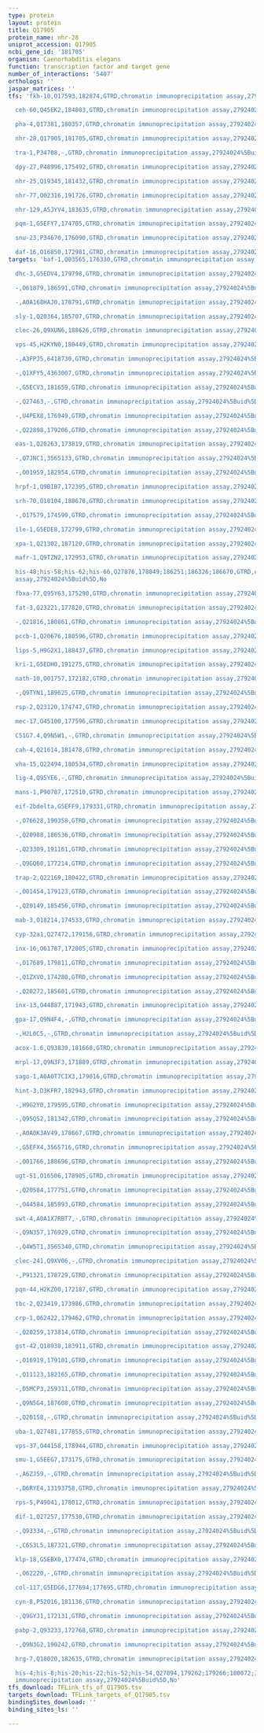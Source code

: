 ```yaml
---
type: protein
layout: protein
title: Q17905
protein_name: nhr-28
uniprot_accession: Q17905
ncbi_gene_id: '181705'
organism: Caenorhabditis elegans
function: transcription factor and target gene
number_of_interactions: '5407'
orthologs: ''
jaspar_matrices: ''
tfs: 'fkh-10,O17593,182874,GTRD,chromatin immunoprecipitation assay,27924024%5Buid%5D,No

  ceh-60,Q45EK2,184803,GTRD,chromatin immunoprecipitation assay,27924024%5Buid%5D,No

  pha-4,Q17381,180357,GTRD,chromatin immunoprecipitation assay,27924024%5Buid%5D,No

  nhr-28,Q17905,181705,GTRD,chromatin immunoprecipitation assay,27924024%5Buid%5D,No

  tra-1,P34708,-,GTRD,chromatin immunoprecipitation assay,27924024%5Buid%5D,No

  dpy-27,P48996,175492,GTRD,chromatin immunoprecipitation assay,27924024%5Buid%5D,No

  nhr-25,Q19345,181432,GTRD,chromatin immunoprecipitation assay,27924024%5Buid%5D,No

  nhr-77,O02316,191726,GTRD,chromatin immunoprecipitation assay,27924024%5Buid%5D,No

  nhr-129,A5JYV4,183635,GTRD,chromatin immunoprecipitation assay,27924024%5Buid%5D,No

  pqm-1,G5EFY7,174705,GTRD,chromatin immunoprecipitation assay,27924024%5Buid%5D,No

  snu-23,P34670,176090,GTRD,chromatin immunoprecipitation assay,27924024%5Buid%5D,No

  daf-16,O16850,172981,GTRD,chromatin immunoprecipitation assay,27924024%5Buid%5D,No'
targets: 'baf-1,Q03565,176330,GTRD,chromatin immunoprecipitation assay,27924024%5Buid%5D,No

  dhc-3,G5EDV4,179798,GTRD,chromatin immunoprecipitation assay,27924024%5Buid%5D,No

  -,O61879,186591,GTRD,chromatin immunoprecipitation assay,27924024%5Buid%5D,No

  -,A0A168HAJ0,178791,GTRD,chromatin immunoprecipitation assay,27924024%5Buid%5D,No

  sly-1,Q20364,185707,GTRD,chromatin immunoprecipitation assay,27924024%5Buid%5D,No

  clec-26,Q9XUN6,188626,GTRD,chromatin immunoprecipitation assay,27924024%5Buid%5D,No

  vps-45,H2KYN0,180449,GTRD,chromatin immunoprecipitation assay,27924024%5Buid%5D,No

  -,A3FPJ5,6418730,GTRD,chromatin immunoprecipitation assay,27924024%5Buid%5D,No

  -,Q1XFY5,4363007,GTRD,chromatin immunoprecipitation assay,27924024%5Buid%5D,No

  -,G5ECV3,181659,GTRD,chromatin immunoprecipitation assay,27924024%5Buid%5D,No

  -,Q27463,-,GTRD,chromatin immunoprecipitation assay,27924024%5Buid%5D,No

  -,U4PEX8,176949,GTRD,chromatin immunoprecipitation assay,27924024%5Buid%5D,No

  -,Q22898,179206,GTRD,chromatin immunoprecipitation assay,27924024%5Buid%5D,No

  eas-1,Q20263,173819,GTRD,chromatin immunoprecipitation assay,27924024%5Buid%5D,No

  -,Q7JNC1,3565133,GTRD,chromatin immunoprecipitation assay,27924024%5Buid%5D,No

  -,O01959,182954,GTRD,chromatin immunoprecipitation assay,27924024%5Buid%5D,No

  hrpf-1,Q9BIB7,172395,GTRD,chromatin immunoprecipitation assay,27924024%5Buid%5D,No

  srh-70,O18104,188678,GTRD,chromatin immunoprecipitation assay,27924024%5Buid%5D,No

  -,O17579,174599,GTRD,chromatin immunoprecipitation assay,27924024%5Buid%5D,No

  ile-1,G5EDE8,172799,GTRD,chromatin immunoprecipitation assay,27924024%5Buid%5D,No

  xpa-1,Q21302,187120,GTRD,chromatin immunoprecipitation assay,27924024%5Buid%5D,No

  mafr-1,Q9TZN2,172953,GTRD,chromatin immunoprecipitation assay,27924024%5Buid%5D,No

  his-48;his-58;his-62;his-66,Q27876,178049;186251;186326;186670,GTRD,chromatin immunoprecipitation
  assay,27924024%5Buid%5D,No

  fbxa-77,Q95Y63,175290,GTRD,chromatin immunoprecipitation assay,27924024%5Buid%5D,No

  fat-3,Q23221,177820,GTRD,chromatin immunoprecipitation assay,27924024%5Buid%5D,No

  -,Q21816,180861,GTRD,chromatin immunoprecipitation assay,27924024%5Buid%5D,No

  pccb-1,Q20676,180596,GTRD,chromatin immunoprecipitation assay,27924024%5Buid%5D,No

  lips-5,H9G2X1,188437,GTRD,chromatin immunoprecipitation assay,27924024%5Buid%5D,No

  kri-1,G5EDH0,191275,GTRD,chromatin immunoprecipitation assay,27924024%5Buid%5D,No

  nath-10,O01757,172182,GTRD,chromatin immunoprecipitation assay,27924024%5Buid%5D,No

  -,Q9TYN1,189625,GTRD,chromatin immunoprecipitation assay,27924024%5Buid%5D,No

  rsp-2,Q23120,174747,GTRD,chromatin immunoprecipitation assay,27924024%5Buid%5D,No

  mec-17,O45100,177596,GTRD,chromatin immunoprecipitation assay,27924024%5Buid%5D,No

  C51G7.4,Q9N5W1,-,GTRD,chromatin immunoprecipitation assay,27924024%5Buid%5D,No

  cah-4,Q21614,181478,GTRD,chromatin immunoprecipitation assay,27924024%5Buid%5D,No

  vha-15,Q22494,180534,GTRD,chromatin immunoprecipitation assay,27924024%5Buid%5D,No

  lig-4,Q95YE6,-,GTRD,chromatin immunoprecipitation assay,27924024%5Buid%5D,No

  mans-1,P90787,172510,GTRD,chromatin immunoprecipitation assay,27924024%5Buid%5D,No

  eif-2bdelta,G5EFF9,179331,GTRD,chromatin immunoprecipitation assay,27924024%5Buid%5D,No

  -,O76628,190358,GTRD,chromatin immunoprecipitation assay,27924024%5Buid%5D,No

  -,Q20988,186536,GTRD,chromatin immunoprecipitation assay,27924024%5Buid%5D,No

  -,Q23309,191161,GTRD,chromatin immunoprecipitation assay,27924024%5Buid%5D,No

  -,Q9GQ60,177214,GTRD,chromatin immunoprecipitation assay,27924024%5Buid%5D,No

  trap-2,Q22169,180422,GTRD,chromatin immunoprecipitation assay,27924024%5Buid%5D,No

  -,O01454,179123,GTRD,chromatin immunoprecipitation assay,27924024%5Buid%5D,No

  -,Q20149,185456,GTRD,chromatin immunoprecipitation assay,27924024%5Buid%5D,No

  mab-3,O18214,174533,GTRD,chromatin immunoprecipitation assay,27924024%5Buid%5D,No

  cyp-32a1,Q27472,179156,GTRD,chromatin immunoprecipitation assay,27924024%5Buid%5D,No

  inx-16,O61787,172005,GTRD,chromatin immunoprecipitation assay,27924024%5Buid%5D,No

  -,O17689,179811,GTRD,chromatin immunoprecipitation assay,27924024%5Buid%5D,No

  -,Q1ZXV0,174280,GTRD,chromatin immunoprecipitation assay,27924024%5Buid%5D,No

  -,Q20272,185601,GTRD,chromatin immunoprecipitation assay,27924024%5Buid%5D,No

  inx-13,O44887,171943,GTRD,chromatin immunoprecipitation assay,27924024%5Buid%5D,No

  gpa-17,Q9N4F4,-,GTRD,chromatin immunoprecipitation assay,27924024%5Buid%5D,No

  -,H2L0C5,-,GTRD,chromatin immunoprecipitation assay,27924024%5Buid%5D,No

  acox-1.6,Q93839,181668,GTRD,chromatin immunoprecipitation assay,27924024%5Buid%5D,No

  mrpl-17,Q9N3F3,171889,GTRD,chromatin immunoprecipitation assay,27924024%5Buid%5D,No

  sago-1,A0A0T7CIX3,179016,GTRD,chromatin immunoprecipitation assay,27924024%5Buid%5D,No

  hint-3,D3KFR7,182943,GTRD,chromatin immunoprecipitation assay,27924024%5Buid%5D,No

  -,H9G2Y0,179595,GTRD,chromatin immunoprecipitation assay,27924024%5Buid%5D,No

  -,Q95QS2,181342,GTRD,chromatin immunoprecipitation assay,27924024%5Buid%5D,No

  -,A0A0K3AV49,178667,GTRD,chromatin immunoprecipitation assay,27924024%5Buid%5D,No

  -,G5EFX4,3565716,GTRD,chromatin immunoprecipitation assay,27924024%5Buid%5D,No

  -,O01766,188696,GTRD,chromatin immunoprecipitation assay,27924024%5Buid%5D,No

  ugt-51,O16506,178905,GTRD,chromatin immunoprecipitation assay,27924024%5Buid%5D,No

  -,Q20584,177751,GTRD,chromatin immunoprecipitation assay,27924024%5Buid%5D,No

  -,O44584,185993,GTRD,chromatin immunoprecipitation assay,27924024%5Buid%5D,No

  swt-4,A0A1X7RBT7,-,GTRD,chromatin immunoprecipitation assay,27924024%5Buid%5D,No

  -,Q9N357,176929,GTRD,chromatin immunoprecipitation assay,27924024%5Buid%5D,No

  -,Q4W5T1,3565340,GTRD,chromatin immunoprecipitation assay,27924024%5Buid%5D,No

  clec-241,Q9XV06,-,GTRD,chromatin immunoprecipitation assay,27924024%5Buid%5D,No

  -,P91321,178729,GTRD,chromatin immunoprecipitation assay,27924024%5Buid%5D,No

  pqn-44,H2KZ00,172187,GTRD,chromatin immunoprecipitation assay,27924024%5Buid%5D,No

  tbc-2,Q23419,173986,GTRD,chromatin immunoprecipitation assay,27924024%5Buid%5D,No

  crp-1,O62422,179462,GTRD,chromatin immunoprecipitation assay,27924024%5Buid%5D,No

  -,Q20259,173814,GTRD,chromatin immunoprecipitation assay,27924024%5Buid%5D,No

  gst-42,Q18938,183911,GTRD,chromatin immunoprecipitation assay,27924024%5Buid%5D,No

  -,O16919,179101,GTRD,chromatin immunoprecipitation assay,27924024%5Buid%5D,No

  -,Q11123,182165,GTRD,chromatin immunoprecipitation assay,27924024%5Buid%5D,No

  -,D5MCP3,259311,GTRD,chromatin immunoprecipitation assay,27924024%5Buid%5D,No

  -,Q9N5G4,187608,GTRD,chromatin immunoprecipitation assay,27924024%5Buid%5D,No

  -,Q20158,-,GTRD,chromatin immunoprecipitation assay,27924024%5Buid%5D,No

  uba-1,Q27481,177855,GTRD,chromatin immunoprecipitation assay,27924024%5Buid%5D,No

  vps-37,O44158,178944,GTRD,chromatin immunoprecipitation assay,27924024%5Buid%5D,No

  smu-1,G5EEG7,173175,GTRD,chromatin immunoprecipitation assay,27924024%5Buid%5D,No

  -,A6ZJ59,-,GTRD,chromatin immunoprecipitation assay,27924024%5Buid%5D,No

  -,D6RYE4,13193758,GTRD,chromatin immunoprecipitation assay,27924024%5Buid%5D,No

  rps-5,P49041,178012,GTRD,chromatin immunoprecipitation assay,27924024%5Buid%5D,No

  dif-1,Q27257,177530,GTRD,chromatin immunoprecipitation assay,27924024%5Buid%5D,No

  -,Q93334,-,GTRD,chromatin immunoprecipitation assay,27924024%5Buid%5D,No

  -,C6S3L5,187321,GTRD,chromatin immunoprecipitation assay,27924024%5Buid%5D,No

  klp-18,G5EBX0,177474,GTRD,chromatin immunoprecipitation assay,27924024%5Buid%5D,No

  -,O62220,-,GTRD,chromatin immunoprecipitation assay,27924024%5Buid%5D,No

  col-117,G5EDG6,177694;177695,GTRD,chromatin immunoprecipitation assay,27924024%5Buid%5D,No

  cyn-8,P52016,181136,GTRD,chromatin immunoprecipitation assay,27924024%5Buid%5D,No

  -,Q9GYJ1,172131,GTRD,chromatin immunoprecipitation assay,27924024%5Buid%5D,No

  pabp-2,Q93233,172768,GTRD,chromatin immunoprecipitation assay,27924024%5Buid%5D,No

  -,Q9N3G2,190242,GTRD,chromatin immunoprecipitation assay,27924024%5Buid%5D,No

  hrg-7,Q18020,182635,GTRD,chromatin immunoprecipitation assay,27924024%5Buid%5D,No

  his-4;his-8;his-20;his-22;his-52;his-54,Q27894,179262;179266;180072;191670;191675,GTRD,chromatin
  immunoprecipitation assay,27924024%5Buid%5D,No'
tfs_download: TFLink_tfs_of_Q17905.tsv
targets_download: TFLink_targets_of_Q17905.tsv
bindingSites_download: ''
binding_sites_ls: ''

---
```

